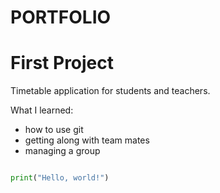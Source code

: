 # PORTFOLIO

# First Project

Timetable application for students and teachers. 

What I learned:
- how to use git
- getting along with team mates
- managing a group

```python

print("Hello, world!")

```